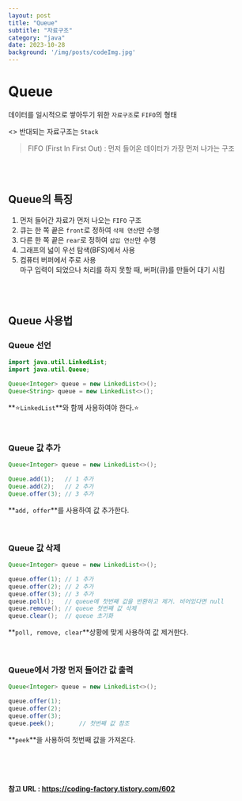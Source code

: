 ```yaml
---
layout: post
title: "Queue"
subtitle: "자료구조"
category: "java"
date: 2023-10-28
background: '/img/posts/codeImg.jpg'
---
```


# Queue 

데이터를 일시적으로 쌓아두기 위한 `자료구조`로 `FIFO`의 형태

<> 반대되는 자료구조는 `Stack`

> FIFO (First In First Out) : 먼저 들어온 데이터가 가장 먼저 나가는 구조

<br>
<br>

## Queue의 특징

1. 먼저 들어간 자료가 먼저 나오는 `FIFO` 구조
2. 큐는 한 쪽 끝은 `front`로 정하여 `삭제 연산`만 수행
3. 다른 한 쪽 끝은 `rear`로 정하여 `삽입 연산`만 수행
4. 그래프의 넓이 우선 탐색(BFS)에서 사용
5. 컴퓨터 버퍼에서 주로 사용 <br>
    마구 입력이 되었으나 처리를 하지 못할 때, 버퍼(큐)를 만들어 대기 시킴

<br>
<br>

## Queue 사용법

### Queue 선언

```java
import java.util.LinkedList;
import java.util.Queue;

Queue<Integer> queue = new LinkedList<>();
Queue<String> queue = new LinkedList<>();
```

**⭐`LinkedList`**와 함께 사용하여야 한다.⭐

<br>

### Queue 값 추가

```java
Queue<Integer> queue = new LinkedList<>();

Queue.add(1);   // 1 추가
Queue.add(2);   // 2 추가
Queue.offer(3); // 3 추가
```

**`add, offer`**를 사용하여 값 추가한다.

<br>

### Queue 값 삭제

```java
Queue<Integer> queue = new LinkedList<>();

queue.offer(1); // 1 추가
queue.offer(2); // 2 추가
queue.offer(3); // 3 추가
queue.poll();   // queue에 첫번째 값을 반환하고 제거. 비어있다면 null
queue.remove(); // queue 첫번째 값 삭제
queue.clear();  // queue 초기화
```
**`poll, remove, clear`**상황에 맞게 사용하여 값 제거한다.

<br>

### Queue에서 가장 먼저 들어간 값 출력

```java
Queue<Integer> queue = new LinkedList<>();

queue.offer(1);
queue.offer(2);
queue.offer(3);
queue.peek();       // 첫번째 값 참조
```

**`peek`**을 사용하여 첫번째 값을 가져온다. 

<br>
<br>
<br> 

**참고 URL : <https://coding-factory.tistory.com/602>**
